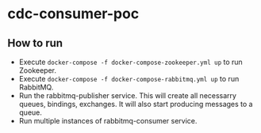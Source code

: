 # cdc-consumer-poc

## How to run

- Execute `docker-compose -f docker-compose-zookeeper.yml up` to run Zookeeper.
- Execute `docker-compose -f docker-compose-rabbitmq.yml up` to run RabbitMQ.
- Run the rabbitmq-publisher service.
  This will create all necessarry queues, bindings, exchanges. It will also start producing messages to a queue.
- Run multiple instances of rabbitmq-consumer service.
